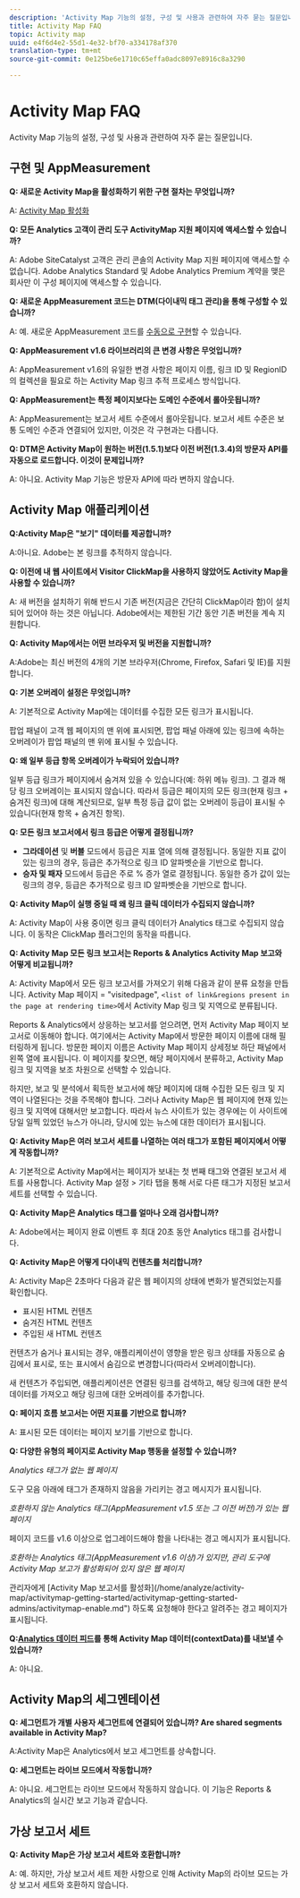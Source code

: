 ```yaml
---
description: 'Activity Map 기능의 설정, 구성 및 사용과 관련하여 자주 묻는 질문입니다. '
title: Activity Map FAQ
topic: Activity map
uuid: e4f6d4e2-55d1-4e32-bf70-a334178af370
translation-type: tm+mt
source-git-commit: 0e125be6e1710c65effa0adc8097e8916c8a3290

---
```



# Activity Map FAQ

Activity Map 기능의 설정, 구성 및 사용과 관련하여 자주 묻는 질문입니다. 

## 구현 및 AppMeasurement

**Q: 새로운 Activity Map을 활성화하기 위한 구현 절차는 무엇입니까?**

A: [Activity Map 활성화](/help/analyze/activity-map/activitymap-getting-started/activitymap-getting-started-admins/activitymap-enable.md)

**Q: 모든 Analytics 고객이 관리 도구 ActivityMap 지원 페이지에 액세스할 수 있습니까?**

A: Adobe SiteCatalyst 고객은 관리 콘솔의 Activity Map 지원 페이지에 액세스할 수 없습니다. Adobe Analytics Standard 및 Adobe Analytics Premium 계약을 맺은 회사만 이 구성 페이지에 액세스할 수 있습니다.

**Q: 새로운 AppMeasurement 코드는 DTM(다이내믹 태그 관리)을 통해 구성할 수 있습니까?**

A: 예. 새로운 AppMeasurement 코드를 [수동으로 구현](https://marketing.adobe.com/resources/help/ko_KR/dtm/analytics_dtm.html)할 수 있습니다.

**Q: AppMeasurement v1.6 라이브러리의 큰 변경 사항은 무엇입니까?**

A: AppMeasurement v1.6의 유일한 변경 사항은 페이지 이름, 링크 ID 및 RegionID의 컬렉션을 필요로 하는 Activity Map 링크 추적 프로세스 방식입니다.

**Q: AppMeasurement는 특정 페이지보다는 도메인 수준에서 롤아웃됩니까?**

A: AppMeasurement는 보고서 세트 수준에서 롤아웃됩니다. 보고서 세트 수준은 보통 도메인 수준과 연결되어 있지만, 이것은 각 구현과는 다릅니다.

**Q: DTM은 Activity Map이 원하는 버전(1.5.1)보다 이전 버전(1.3.4)의 방문자 API를 자동으로 로드합니다. 이것이 문제입니까?**

A: 아니요. Activity Map 기능은 방문자 API에 따라 변하지 않습니다.

## Activity Map 애플리케이션

<!--**Q: How does Activity Map support Single-Page Applications (SPA)?**

A: 

* Every few seconds, Activity Map scans the web page, looking for changes to the page. ActivityMap finds new content on the page without needing a new page load, but this new content is always attributed to the first pageName found when the page loaded.

* Activity Map checks to see if the visibility of links that it knows about has changed. If a change in visibility is found, then the [Links On Page](/help/analyze/activity-map/activitymap-links-report.md) table's Present column for that link updates with **[!UICONTROL Displayed]** or **[!UICONTROL Hidden]**.

* When user interaction creates new content, any new elements that are found by AppMeasurement to be a link will be added to the **[!UICONTROL Links On Page]** table. Activity Map sends a new data request that includes these new links. The new links should appear in the **[!UICONTROL Links On Page]** table when the data request is handled by the UI.-->

**Q:Activity Map은 &quot;보기&quot; 데이터를 제공합니까?**

A:아니요. Adobe는 본 링크를 추적하지 않습니다.

**Q: 이전에 내 웹 사이트에서 Visitor ClickMap을 사용하지 않았어도 Activity Map을 사용할 수 있습니까?**

A: 새 버전을 설치하기 위해 반드시 기존 버전(지금은 간단히 ClickMap이라 함)이 설치되어 있어야 하는 것은 아닙니다. Adobe에서는 제한된 기간 동안 기존 버전을 계속 지원합니다.

**Q: Activity Map에서는 어떤 브라우저 및 버전을 지원합니까?**

A:Adobe는 최신 버전의 4개의 기본 브라우저(Chrome, Firefox, Safari 및 IE)를 지원합니다.

**Q: 기본 오버레이 설정은 무엇입니까?**

A: 기본적으로 Activity Map에는 데이터를 수집한 모든 링크가 표시됩니다.

팝업 패널이 고객 웹 페이지의 맨 위에 표시되면, 팝업 패널 아래에 있는 링크에 속하는 오버레이가 팝업 패널의 맨 위에 표시될 수 있습니다.

**Q: 왜 일부 등급 항목 오버레이가 누락되어 있습니까?**

일부 등급 링크가 페이지에서 숨겨져 있을 수 있습니다(예: 하위 메뉴 링크). 그 결과 해당 링크 오버레이는 표시되지 않습니다. 따라서 등급은 페이지의 모든 링크(현재 링크 + 숨겨진 링크)에 대해 계산되므로, 일부 특정 등급 값이 없는 오버레이 등급이 표시될 수 있습니다(현재 항목 + 숨겨진 항목).

**Q: 모든 링크 보고서에서 링크 등급은 어떻게 결정됩니까?**

* **그라데이션** 및 **버블** 모드에서 등급은 지표 열에 의해 결정됩니다. 동일한 지표 값이 있는 링크의 경우, 등급은 추가적으로 링크 ID 알파벳순을 기반으로 합니다.
* **승자 및 패자** 모드에서 등급은 주로 % 증가 열로 결정됩니다. 동일한 증가 값이 있는 링크의 경우, 등급은 추가적으로 링크 ID 알파벳순을 기반으로 합니다.

**Q: Activity Map이 실행 중일 때 왜 링크 클릭 데이터가 수집되지 않습니까?**

A: Activity Map이 사용 중이면 링크 클릭 데이터가 Analytics 태그로 수집되지 않습니다. 이 동작은 ClickMap 플러그인의 동작을 따릅니다.

**Q: Activity Map 모든 링크 보고서는 Reports &amp; Analytics Activity Map 보고와 어떻게 비교됩니까?**

A: Activity Map에서 모든 링크 보고서를 가져오기 위해 다음과 같이 분류 요청을 만듭니다. Activity Map 페이지 = &quot;visitedpage&quot;, `<list of link&regions present in the page at rendering time>`에서 Activity Map 링크 및 지역으로 분류됩니다.

Reports &amp; Analytics에서 상응하는 보고서를 얻으려면, 먼저 Activity Map 페이지 보고서로 이동해야 합니다. 여기에서는 Activity Map에서 방문한 페이지 이름에 대해 필터링하게 됩니다. 방문한 페이지 이름은 Activity Map 페이지 상세정보 하단 패널에서 왼쪽 열에 표시됩니다. 이 페이지를 찾으면, 해당 페이지에서 분류하고, Activity Map 링크 및 지역을 보조 차원으로 선택할 수 있습니다.

하지만, 보고 및 분석에서 획득한 보고서에 해당 페이지에 대해 수집한 모든 링크 및 지역이 나열된다는 것을 주목해야 합니다. 그러나 Activity Map은 웹 페이지에 현재 있는 링크 및 지역에 대해서만 보고합니다. 따라서 뉴스 사이트가 있는 경우에는 이 사이트에 당일 일찍 있었던 뉴스가 아니라, 당시에 있는 뉴스에 대한 데이터가 표시됩니다.

**Q: Activity Map은 여러 보고서 세트를 나열하는 여러 태그가 포함된 페이지에서 어떻게 작동합니까?**

A: 기본적으로 Activity Map에서는 페이지가 보내는 첫 번째 태그와 연결된 보고서 세트를 사용합니다. Activity Map 설정 > 기타 탭을 통해 서로 다른 태그가 지정된 보고서 세트를 선택할 수 있습니다.

**Q: Activity Map은 Analytics 태그를 얼마나 오래 검사합니까?**

A: Adobe에서는 페이지 완료 이벤트 후 최대 20초 동안 Analytics 태그를 검사합니다.

**Q: Activity Map은 어떻게 다이내믹 컨텐츠를 처리합니까?**

A: Activity Map은 2초마다 다음과 같은 웹 페이지의 상태에 변화가 발견되었는지를 확인합니다.

* 표시된 HTML 컨텐츠
* 숨겨진 HTML 컨텐츠
* 주입된 새 HTML 컨텐츠

컨텐츠가 숨거나 표시되는 경우, 애플리케이션이 영향을 받은 링크 상태를 자동으로 숨김에서 표시로, 또는 표시에서 숨김으로 변경합니다(따라서 오버레이합니다).

새 컨텐츠가 주입되면, 애플리케이션은 연결된 링크를 검색하고, 해당 링크에 대한 분석 데이터를 가져오고 해당 링크에 대한 오버레이를 추가합니다.

**Q: 페이지 흐름 보고서는 어떤 지표를 기반으로 합니까?**

A: 표시된 모든 데이터는 페이지 보기를 기반으로 합니다.

**Q: 다양한 유형의 페이지로 Activity Map 행동을 설정할 수 있습니까?**

*Analytics 태그가 없는 웹 페이지*

도구 모음 아래에 태그가 존재하지 않음을 가리키는 경고 메시지가 표시됩니다.

*호환하지 않는 Analytics 태그(AppMeasurement v1.5 또는 그 이전 버전)가 있는 웹 페이지*

페이지 코드를 v1.6 이상으로 업그레이드해야 함을 나타내는 경고 메시지가 표시됩니다.

*호환하는 Analytics 태그(AppMeasurement v1.6 이상)가 있지만, 관리 도구에 Activity Map 보고가 활성화되어 있지 않은 웹 페이지*

관리자에게 \[Activity Map 보고서를 활성화\](/home/analyze/activity-map/activitymap-getting-started/activitymap-getting-started-admins/activitymap-enable.md&quot;) 하도록 요청해야 한다고 알려주는 경고 페이지가 표시됩니다.

**Q:[Analytics 데이터 피드](https://docs.adobe.com/content/help/ko-KR/analytics/export/analytics-data-feed/data-feed-overview.html)를 통해 Activity Map 데이터(contextData)를 내보낼 수 있습니까?**

A: 아니요.

## Activity Map의 세그멘테이션

**Q: 세그먼트가 개별 사용자 세그먼트에 연결되어 있습니까? Are shared segments available in Activity Map?**

A:Activity Map은 Analytics에서 보고 세그먼트를 상속합니다.

**Q: 세그먼트는 라이브 모드에서 작동합니까?**

A: 아니요. 세그먼트는 라이브 모드에서 작동하지 않습니다. 이 기능은 Reports &amp; Analytics의 실시간 보고 기능과 같습니다.

## 가상 보고서 세트

**Q: Activity Map은 가상 보고서 세트와 호환합니까?**

A: 예. 하지만, 가상 보고서 세트 제한 사항으로 인해 Activity Map의 라이브 모드는 가상 보고서 세트와 호환하지 않습니다.
